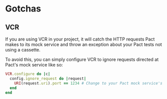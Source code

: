 # Gotchas

## VCR

If you are using VCR in your project, it will catch the HTTP requests Pact makes to its mock service and throw an exception about your Pact tests not using a cassette.

To avoid this, you can simply configure VCR to ignore requests directed at Pact's mock service like so:

```ruby
VCR.configure do |c|
  config.ignore_request do |request|
    URI(request.uri).port == 1234 # Change to your Pact mock service's port
  end
end
```

